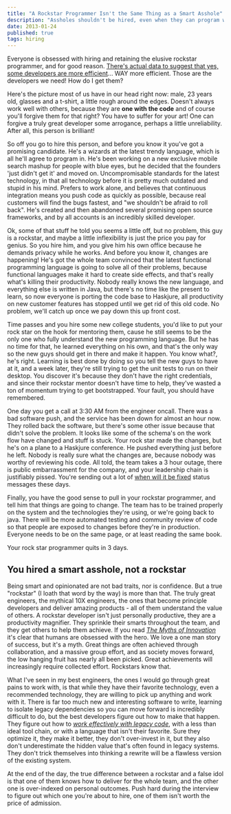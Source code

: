 ```yaml
--- 
title: "A Rockstar Programmer Isn't the Same Thing as a Smart Asshole"
description: "Assholes shouldn't be hired, even when they can program well. Don't trick yourself into thinking you're hiring a rockstar when really all you've done is hire a smart asshole."
date: 2013-01-24 
published: true
tags: hiring
--- 
```

Everyone is obsessed with hiring and retaining the elusive rockstar programmer, and for good reason. [There's actual data to suggest that yes, some developers are more efficient](http://forums.construx.com/blogs/stevemcc/archive/2011/01/09/origins-of-10x-how-valid-is-the-underlying-research.aspx "developer productivity")... WAY more efficient. Those are the developers we need! How do I get them?

Here's the picture most of us have in our head right now: male, 23 years old, glasses and a t-shirt, a little rough around the edges. Doesn't always work well with others, because they are **one with the code** and of course you'll forgive them for that right? You have to suffer for your art! One can forgive a truly great developer some arrogance, perhaps a little unreliability. After all, this person is brilliant!

So off you go to hire this person, and before you know it you've got a promising candidate. He's a wizards at the latest trendy language, which is all he'll agree to program in. He's been working on a new exclusive mobile search mashup for people with blue eyes, but he decided that the founders 'just didn't get it' and moved on. Uncompromisable standards for the latest technology, in that all technology before it is pretty much outdated and stupid in his mind. Prefers to work alone, and believes that continuous integration means you push code as quickly as possible, because real customers will find the bugs fastest, and "we shouldn't be afraid to roll back". He's created and then abandoned several promising open source frameworks, and by all accounts is an incredibly skilled developer. 

Ok, some of that stuff he told you seems a little off, but no problem, this guy is a rockstar, and maybe a little inflexibility is just the price you pay for genius. So you hire him, and you give him his own office because he demands privacy while he works. And before you know it, changes are happening! He's got the whole team convinced that the latest functional programming language is going to solve all of their problems, because functional languages make it hard to create side effects, and that's really what's killing their productivity. Nobody really knows the new language, and everything else is written in Java, but there's no time like the present to learn, so now everyone is porting the code base to Haskjure, all productivity on new customer features has stopped until we get rid of this old code.  No problem, we'll catch up once we pay down this up front cost. 

Time passes and you hire some new college students, you'd like to put your rock star on the hook for mentoring them, cause he still seems to be the only one who fully understand the new programming language. But he has no time for that, he learned everything on his own, and that's the only way so the new guys should get in there and make it happen. You know what?, he's right. Learning is best done by doing so you tell the new guys to have at it, and a week later, they're still trying to get the unit tests to run on their desktop. You discover it's because they don't have the right credentials, and since their rockstar mentor doesn't have time to help, they've wasted a ton of momentum trying to get bootstrapped. Your fault, you should have remembered.

One day you get a call at 3:30 AM from the engineer oncall. There was a bad software push, and the service has been down for almost an hour now. They rolled back the software, but there's some other issue because that didn't solve the problem. It looks like some of the schema's on the work flow have changed and stuff is stuck. Your rock star made the changes, but he's on a plane to a Haskjure conference. He pushed everything just before he left. Nobody is really sure what the changes are, because nobody was worthy of reviewing his code. All told, the team takes a 3 hour outage, there is public embarrassment for the company, and your leadership chain is justifiably pissed. You're sending out a lot of [when will it be fixed](http://andytroutman.com/articles/2013/01/22/learn-to-write-status-updates.html "How to write status updates") status messages these days. 

Finally, you have the good sense to pull in your rockstar programmer, and tell him that things are going to change. The team has to be trained properly on the system and the technologies they're using, or we're going back to java. There will be more automated testing and community review of code so that people are exposed to changes before they're in production. Everyone needs to be on the same page, or at least reading the same book. 

Your rock star programmer quits in 3 days.

## You hired a smart asshole, not a rockstar

Being smart and opinionated are not bad traits, nor is confidence. But a true "rockstar" (I loath that word by the way) is more than that. The truly great engineers, the mythical 10X engineers, the ones that become principle developers and deliver amazing products - all of them understand the value of others. A rockstar developer isn't just personally productive, they are a productivity magnifier. They sprinkle their smarts throughout the team, and they get others to help them achieve. If you read *[The Myths of Innovation](http://www.amazon.com/gp/product/B0026OR2PE/ref=as_li_qf_sp_asin_il_tl?ie=UTF8&camp=1789&creative=9325&creativeASIN=B0026OR2PE&linkCode=as2&tag=wwwandytroutm-20)* it's clear that humans are obsessed with the hero. We love a one man story of success, but it's a myth. Great things are often achieved through collaboration, and a massive group effort, and as society moves forward, the low hanging fruit has nearly all been picked. Great achievements will increasingly require collected effort. Rockstars know that. 

What I've seen in my best engineers, the ones I would go through great pains to work with, is that while they have their favorite technology, even a recommended technology, they are willing to pick up anything and work with it. There is far too much new and interesting software to write, learning to isolate legacy dependencies so you can move forward is incredibly difficult to do, but the best developers figure out how to make that happen. They figure out how to *[work effectively with legacy code](http://www.amazon.com/gp/product/B005OYHF0A/ref=as_li_qf_sp_asin_il_tl?ie=UTF8&camp=1789&creative=9325&creativeASIN=B005OYHF0A&linkCode=as2&tag=wwwandytroutm-20 "Working Effectively with Legacy Code")*, with a less than ideal tool chain, or with a language that isn't their favorite. Sure they optimize it, they make it better, they don't over-invest in it, but they also don't underestimate the hidden value that's often found in legacy systems. They don't trick themselves into thinking a rewrite will be a flawless version of the existing system.

At the end of the day, the true difference between a rockstar and a false idol is that one of them knows how to deliver for the whole team, and the other one is over-indexed on personal outcomes. Push hard during the interview to figure out which one you're about to hire, one of them isn't worth the price of admission. 
